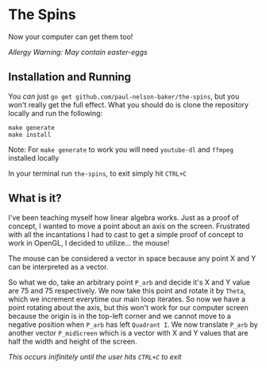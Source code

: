# The Spins
Now your computer can get them too!

*_Allergy Warning: May contain easter-eggs_*

## Installation and Running
You _can_ just `go get github.com/paul-nelson-baker/the-spins`, but you won't really get the
full effect. What you should do is clone the repository locally and run the following:

```
make generate
make install
```

Note: For `make generate` to work you will need `youtube-dl` and `ffmpeg` installed locally

In your terminal run `the-spins`, to exit simply hit `CTRL+C`

## What is it?
I've been teaching myself how linear algebra works. Just as a proof of concept, I wanted to
move a point about an axis on the screen. Frustrated with all the incantations I had to
cast to get a simple proof of concept to work in OpenGL, I decided to utilize... the mouse!

The mouse can be considered a vector in space because any point X and Y can be interpreted
as a vector.

So what we do, take an arbitrary point `P_arb` and decide it's X and Y value are 75 and 75
respectively. We now take this point and rotate it by `Theta`, which we increment everytime
our main loop iterates. So now we have a point rotating about the axis, but this won't work
for our computer screen because the origin is in the top-left corner and we cannot move to
a negative position when `P_arb` has left `Quadrant I`. We now translate `P_arb` by another
vector `P_midScreen` which is a vector with X and Y values that are half the width and height
of the screen.

*This occurs inifinitely until the user hits `CTRL+C` to exit*
